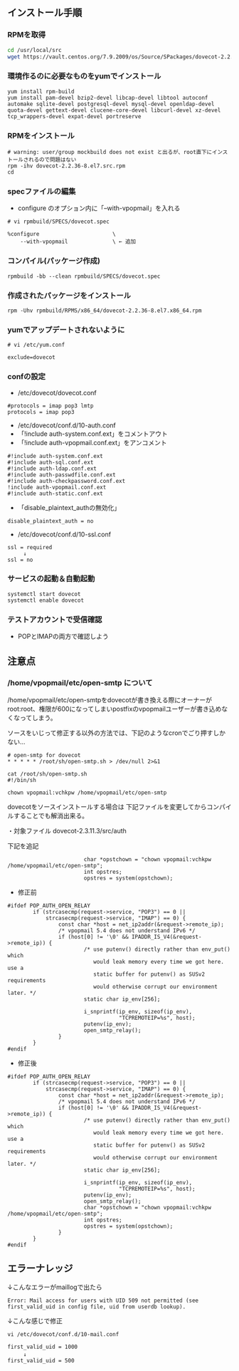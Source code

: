 
## インストール手順

### RPMを取得

```bash
cd /usr/local/src
wget https://vault.centos.org/7.9.2009/os/Source/SPackages/dovecot-2.2.36-8.el7.src.rpm
```

### 環境作るのに必要なものをyumでインストール

```
yum install rpm-build
yum install pam-devel bzip2-devel libcap-devel libtool autoconf automake sqlite-devel postgresql-devel mysql-devel openldap-devel quota-devel gettext-devel clucene-core-devel libcurl-devel xz-devel tcp_wrappers-devel expat-devel portreserve
```

### RPMをインストール

```
# warning: user/group mockbuild does not exist と出るが、root直下にインストールされるので問題はない
rpm -ihv dovecot-2.2.36-8.el7.src.rpm
cd
```

### specファイルの編集
- configure のオプション内に「–with-vpopmail」を入れる

```
# vi rpmbuild/SPECS/dovecot.spec

%configure                       \
    --with-vpopmail              \ ← 追加
```

### コンパイル(パッケージ作成)

```
rpmbuild -bb --clean rpmbuild/SPECS/dovecot.spec
```

### 作成されたパッケージをインストール

```
rpm -Uhv rpmbuild/RPMS/x86_64/dovecot-2.2.36-8.el7.x86_64.rpm
```

### yumでアップデートされないように

```
# vi /etc/yum.conf

exclude=dovecot
```

### confの設定
- /etc/dovecot/dovecot.conf

```
#protocols = imap pop3 lmtp
protocols = imap pop3
```

- /etc/dovecot/conf.d/10-auth.conf
 - 「!include auth-system.conf.ext」をコメントアウト
 - 「!include auth-vpopmail.conf.ext」をアンコメント

 ```
#!include auth-system.conf.ext
#!include auth-sql.conf.ext
#!include auth-ldap.conf.ext
#!include auth-passwdfile.conf.ext
#!include auth-checkpassword.conf.ext
!include auth-vpopmail.conf.ext
#!include auth-static.conf.ext
 ``` 

 - 「disable_plaintext_authの無効化」

 ```
disable_plaintext_auth = no
 ```


- /etc/dovecot/conf.d/10-ssl.conf

```
ssl = required
     ↓
ssl = no
```

### サービスの起動＆自動起動

```
systemctl start dovecot
systemctl enable dovecot
```

### テストアカウントで受信確認
- POPとIMAPの両方で確認しよう

## 注意点

 ### /home/vpopmail/etc/open-smtp について

/home/vpopmail/etc/open-smtpをdovecotが書き換える際にオーナーがroot:root、権限が600になってしまいpostfixのvpopmailユーザーが書き込めなくなってしまう。

ソースをいじって修正する以外の方法では、下記のようなcronでごり押すしかない…

```
# open-smtp for dovecot
* * * * * /root/sh/open-smtp.sh > /dev/null 2>&1
```

```
cat /root/sh/open-smtp.sh 
#!/bin/sh

chown vpopmail:vchkpw /home/vpopmail/etc/open-smtp
```

dovecotをソースインストールする場合は
下記ファイルを変更してからコンパイルすることでも解消出来る。

・対象ファイル
dovecot-2.3.11.3/src/auth

下記を追記

```
                        char *opstchown = "chown vpopmail:vchkpw /home/vpopmail/etc/open-smtp";
                        int opstres;
                        opstres = system(opstchown);
```

- 修正前
```
#ifdef POP_AUTH_OPEN_RELAY
        if (strcasecmp(request->service, "POP3") == 0 ||
            strcasecmp(request->service, "IMAP") == 0) {
                const char *host = net_ip2addr(&request->remote_ip);
                /* vpopmail 5.4 does not understand IPv6 */
                if (host[0] != '\0' && IPADDR_IS_V4(&request->remote_ip)) {
                        /* use putenv() directly rather than env_put() which
                           would leak memory every time we got here. use a
                           static buffer for putenv() as SUSv2 requirements
                           would otherwise corrupt our environment later. */
                        static char ip_env[256];

                        i_snprintf(ip_env, sizeof(ip_env),
                                   "TCPREMOTEIP=%s", host);
                        putenv(ip_env);
                        open_smtp_relay();
                }
        }
#endif
```

- 修正後

```
#ifdef POP_AUTH_OPEN_RELAY
        if (strcasecmp(request->service, "POP3") == 0 ||
            strcasecmp(request->service, "IMAP") == 0) {
                const char *host = net_ip2addr(&request->remote_ip);
                /* vpopmail 5.4 does not understand IPv6 */
                if (host[0] != '\0' && IPADDR_IS_V4(&request->remote_ip)) {
                        /* use putenv() directly rather than env_put() which
                           would leak memory every time we got here. use a
                           static buffer for putenv() as SUSv2 requirements
                           would otherwise corrupt our environment later. */
                        static char ip_env[256];

                        i_snprintf(ip_env, sizeof(ip_env),
                                   "TCPREMOTEIP=%s", host);
                        putenv(ip_env);
                        open_smtp_relay();
                        char *opstchown = "chown vpopmail:vchkpw /home/vpopmail/etc/open-smtp";
                        int opstres;
                        opstres = system(opstchown);
                }
        }
#endif
```

## エラーナレッジ

↓こんなエラーがmaillogで出たら
```
Error: Mail access for users with UID 509 not permitted (see first_valid_uid in config file, uid from userdb lookup).
```

↓こんな感じで修正

```
vi /etc/dovecot/conf.d/10-mail.conf

first_valid_uid = 1000
　　　↓
first_valid_uid = 500
```